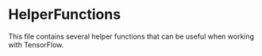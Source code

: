 # HelperFunctions

This file contains several helper functions that can be useful when working with TensorFlow.
